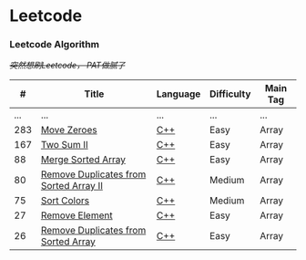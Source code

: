 # Leetcode

### Leetcode Algorithm
~~*突然想刷Leetcode， PAT做腻了*~~

| **#** | **Title** | **Language** | **Difficulty** | **Main Tag** |
| --- | --- | --- | --- | --- |
| ... | ... | ... | ... | ... |
| 283 | [Move Zeroes](https://leetcode-cn.com/problems/move-zeroes/) | [C++](./algorithms/cpp/283.move-zeroes/Solution.cpp) | Easy | Array |
| 167 | [Two Sum II](https://leetcode.com/problems/merge-sorted-array/description/) | [C++](./algorithms/cpp/167.two-sum-ii-input-array-is-sorted/Solution2.cpp) | Easy | Array |
| 88 | [Merge Sorted Array](https://leetcode.com/problems/merge-sorted-array/description/) | [C++](./algorithms/cpp/88.merge-sorted-array/Solution.cpp) | Easy | Array |
| 80 | [Remove Duplicates from Sorted Array II](https://leetcode.com/problems/remove-duplicates-from-sorted-array-ii/description/) | [C++](./algorithms/cpp/80.remove-duplicates-from-sorted-array-ii/Solution.cpp) | Medium | Array |
| 75 | [Sort Colors](https://leetcode.com/problems/sort-colors/description/) | [C++](./algorithms/cpp/75.sort-colors/Solution.cpp) | Medium | Array |
| 27 | [Remove Element](https://leetcode.com/problems/remove-element/description/) | [C++](./algorithms/cpp/27.remove-element/Solution.cpp) | Easy | Array |
| 26 | [Remove Duplicates from Sorted Array](https://leetcode.com/problems/remove-duplicates-from-sorted-array/description/) | [C++](./algorithms/cpp/26.remove-duplicates-from-sorted-array/Solution.cpp) | Easy | Array |